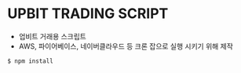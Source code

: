# UPBIT TRADING SCRIPT

- 업비트 거래용 스크립트
- AWS, 파이어베이스, 네이버클라우드 등 크론 잡으로 실행 시키기 위해 제작

```bash
$ npm install
```